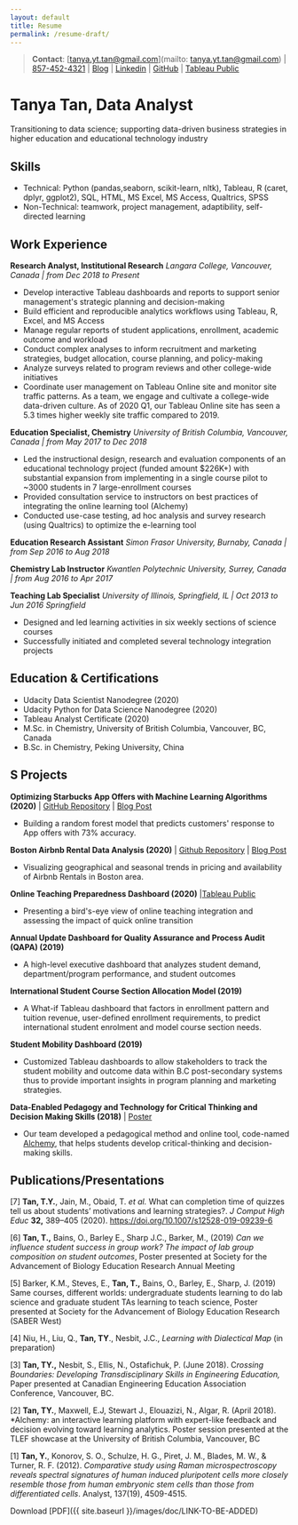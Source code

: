 ```yaml
---
layout: default
title: Resume
permalink: /resume-draft/
---
```

> **Contact**:   [tanya.yt.tan@gmail.com](mailto: tanya.yt.tan@gmail.com) | [857-452-4321](tel:8574524321) | [Blog](https://tanyayt.github.io/) | [Linkedin]( https://www.linkedin.com/in/tanyatan/ ) | [GitHub](https://github.com/tanyayt) | [Tableau Public](https://public.tableau.com/profile/tanyayt) 
# Tanya Tan, Data Analyst
Transitioning to data science; supporting data-driven business strategies in higher education and educational technology industry
## Skills

- Technical: Python (pandas,seaborn, scikit-learn, nltk), Tableau, R (caret, dplyr, ggplot2), SQL, HTML, MS Excel, MS Access, Qualtrics, SPSS
- Non-Technical: teamwork, project management, adaptibility, self-directed learning

## Work Experience
**Research Analyst, Institutional Research**
*Langara College, Vancouver, Canada  |  from Dec 2018 to Present* 
- Develop interactive Tableau dashboards and reports to support senior management's strategic planning and decision-making
- Build efficient and reproducible analytics workflows using Tableau, R, Excel, and MS Access
- Manage regular reports of student applications, enrollment, academic outcome and workload
- Conduct complex analyses to inform recruitment and marketing strategies, budget allocation, course planning, and policy-making
- Analyze surveys related to program reviews and other college-wide initiatives
- Coordinate user management on Tableau Online site and monitor site traffic patterns. As a team, we engage and cultivate a college-wide data-driven culture. As of 2020 Q1, our Tableau Online site has seen a 5.3 times higher weekly site traffic compared to 2019.

**Education Specialist, Chemistry**
*University of British Columbia, Vancouver, Canada | from May 2017 to Dec 2018* 
- Led the instructional design, research and evaluation components of an educational technology project (funded amount $226K+) with substantial expansion from implementing in a single course pilot to ~3000 students in 7 large-enrollment courses
- Provided consultation service to instructors on best practices of integrating the online learning tool (Alchemy)
- Conducted use-case testing, ad hoc analysis and survey research (using Qualtrics) to optimize the e-learning tool

**Education Research Assistant**
*Simon Frasor University, Burnaby, Canada  |  from Sep 2016 to Aug 2018* 

**Chemistry Lab Instructor**
*Kwantlen Polytechnic University, Surrey, Canada  | from  Aug  2016 to Apr 2017* 

**Teaching Lab Specialist** 
*University of Illinois, Springfield, IL |  Oct  2013 to Jun 2016 Springfield* 
*   Designed and led learning activities in six weekly sections of science courses 
*   Successfully initiated and completed several technology integration projects

## Education & Certifications
- Udacity Data Scientist Nanodegree (2020) 
- Udacity Python for Data Science Nanodegree (2020)
- Tableau Analyst Certificate (2020)
- M.Sc. in Chemistry, University of British Columbia, Vancouver, BC, Canada
- B.Sc. in Chemistry, Peking University, China

## S Projects
**Optimizing Starbucks App Offers with Machine Learning Algorithms (2020)**  | [GitHub Repository](https://github.com/tanyayt/starbucks_optimizing_app_offers) | [Blog Post](https://tanyayt.github.io/Optimizing-App-Offers-Starbucks/)

- Building a random forest model that predicts customers' response to App offers with 73% accuracy. 

**Boston Airbnb Rental Data Analysis (2020)** | [Github Repository](https://github.com/tanyayt/boston_airbnb_analysis) | [Blog Post](https://tanyayt.github.io/Boston-airbnb-market/)

- Visualizing geographical and seasonal trends in pricing and availability of Airbnb Rentals in Boston area. 

**Online Teaching Preparedness Dashboard (2020)** |[Tableau Public](https://public.tableau.com/views/OnlineTeachingPreparednessDashboard/OnlineTeachingPreparednessDashboard?:language=en&:display_count=y&:origin=viz_share_link )

- Presenting a bird's-eye view of online teaching integration and assessing the impact of quick online transition

**Annual Update Dashboard for Quality Assurance and Process Audit (QAPA) (2019)**

- A high-level executive dashboard that analyzes student demand, department/program performance, and student outcomes

**International Student Course Section Allocation Model (2019)** 

- A What-if Tableau dashboard that factors in enrollment pattern and tuition revenue, user-defined enrollment requirements, to predict international student enrolment and model course section needs.

**Student Mobility Dashboard (2019)**

* Customized Tableau dashboards to allow stakeholders to track the student mobility and outcome data within B.C post-secondary systems thus to provide important insights in program planning and marketing strategies.

**Data-Enabled Pedagogy and Technology for Critical Thinking and Decision Making Skills (2018)** | [Poster](https://tlef2.sites.olt.ubc.ca/files/2018/05/SCI_Walter_Algar.png)

*  Our team developed a pedagogical method and online tool, code-named [Alchemy](https://alchemy.elearning.ubc.ca/#/login), that helps students develop critical-thinking and decision-making skills. 

## Publications/Presentations

[7] **Tan, T.Y.**, Jain, M., Obaid, T. *et al.* What can completion time of quizzes tell us about students’ motivations and learning strategies?. *J Comput High Educ* **32,** 389–405 (2020). https://doi.org/10.1007/s12528-019-09239-6

[6] **Tan, T.,** Bains, O., Barley E., Sharp J.C., Barker, M., (2019) *Can we influence student success in group work? The impact of lab group composition on student outcomes*, Poster presented at Society for the Advancement of Biology Education Research Annual Meeting

[5] Barker, K.M., Steves, E., **Tan, T.,** Bains, O., Barley, E., Sharp, J. (2019) Same courses, different worlds: undergraduate students learning to do lab science and graduate student TAs learning to teach science, Poster presented at Society for the Advancement of Biology Education Research (SABER West)

[4] Niu, H., Liu, Q., **Tan, TY**., Nesbit, J.C., *Learning with Dialectical Map* (in preparation)

[3] **Tan, TY.,** Nesbit, S., Ellis, N., Ostafichuk, P. (June 2018). C*rossing Boundaries: Developing Transdisciplinary Skills in Engineering Education,* Paper presented at Canadian Engineering Education Association Conference, Vancouver, BC.

[2] **Tan, TY.**, Maxwell, E.J, Stewart J., Elouazizi, N., Algar, R. (April 2018). *Alchemy: an interactive learning platform with expert-like feedback and decision evolving toward learning analytics. Poster session presented at the TLEF showcase at the University of British Columbia, Vancouver, BC

[1] **Tan, Y.**, Konorov, S. O., Schulze, H. G., Piret, J. M., Blades, M. W., & Turner, R. F. (2012). *Comparative study using Raman microspectroscopy reveals spectral signatures of human induced pluripotent cells more closely resemble those from human embryonic stem cells than those from differentiated cells*. Analyst, 137(19), 4509-4515.

Download [PDF]({{ site.baseurl }}/images/doc/LINK-TO-BE-ADDED)